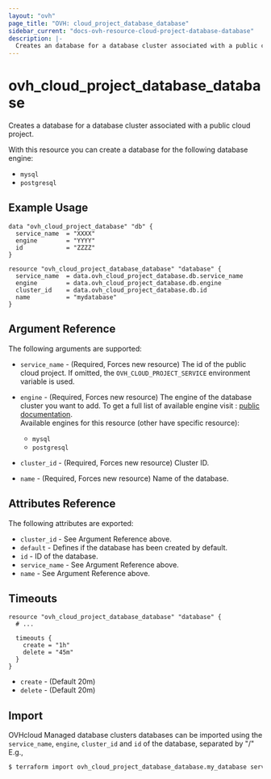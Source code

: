 ```yaml
---
layout: "ovh"
page_title: "OVH: cloud_project_database_database"
sidebar_current: "docs-ovh-resource-cloud-project-database-database"
description: |-
  Creates an database for a database cluster associated with a public cloud project.
---
```


# ovh_cloud_project_database_database

Creates a database for a database cluster associated with a public cloud project.

With this resource you can create a database for the following database engine:

  * `mysql`
  * `postgresql`

## Example Usage

```hcl
data "ovh_cloud_project_database" "db" {
  service_name  = "XXXX"
  engine        = "YYYY"
  id            = "ZZZZ"
}

resource "ovh_cloud_project_database_database" "database" {
  service_name  = data.ovh_cloud_project_database.db.service_name
  engine        = data.ovh_cloud_project_database.db.engine
  cluster_id    = data.ovh_cloud_project_database.db.id
  name          = "mydatabase"
}
```

## Argument Reference

The following arguments are supported:

* `service_name` - (Required, Forces new resource) The id of the public cloud project. If omitted,
  the `OVH_CLOUD_PROJECT_SERVICE` environment variable is used.

* `engine` - (Required, Forces new resource) The engine of the database cluster you want to add. To get a full list of available engine visit :
[public documentation](https://docs.ovh.com/gb/en/publiccloud/databases).\
Available engines for this resource (other have specific resource):
  * `mysql`
  * `postgresql`

* `cluster_id` - (Required, Forces new resource) Cluster ID.

* `name` - (Required, Forces new resource) Name of the database.

## Attributes Reference

The following attributes are exported:

* `cluster_id` - See Argument Reference above.
* `default` - Defines if the database has been created by default.
* `id` - ID of the database.
* `service_name` - See Argument Reference above.
* `name` - See Argument Reference above.

## Timeouts

```hcl
resource "ovh_cloud_project_database_database" "database" {
  # ...

  timeouts {
    create = "1h"
    delete = "45m"
  }
}
```
* `create` - (Default 20m)
* `delete` - (Default 20m)

## Import

OVHcloud Managed database clusters databases can be imported using the `service_name`, `engine`, `cluster_id` and `id` of the database, separated by "/" E.g.,

```bash
$ terraform import ovh_cloud_project_database_database.my_database service_name/engine/cluster_id/id
```